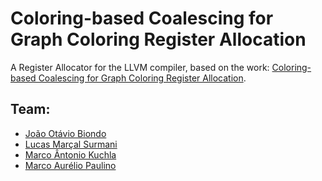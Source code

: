 # Coloring-based Coalescing for Graph Coloring Register Allocation

A Register Allocator for the LLVM compiler, based on the work: [Coloring-based Coalescing for Graph Coloring Register Allocation](http://researcher.watson.ibm.com/researcher/files/us-rodaira/CGO2010_ColoringBasedCoalescing.pdf).

## Team:
* [João Otávio Biondo](https://github.com/joaotavio)
* [Lucas Marçal Surmani](https://github.com/Surmani)
* [Marco Ântonio Kuchla](https://github.com/marcokuchla)
* [Marco Aurélio Paulino](https://github.com/marcoADP)


